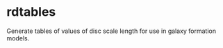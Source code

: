 rdtables
========

Generate tables of values of disc scale length for use in galaxy formation models.

